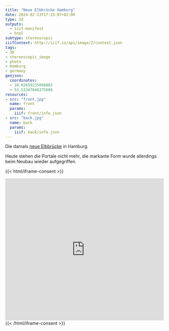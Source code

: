 ```yaml
---
title: "Neue Elbbrücke Hamburg"
date: 2024-02-23T17:15:07+02:00
type: 3d
outputs:
  - iiif-manifest
  - html
subtype: stereoscopic
iiifContext: http://iiif.io/api/image/2/context.json
tags:
- 3D
- stereoscopic_image
- photo
- Hamburg
- germany
geojson:
  coordinates:
  - 10.02659235098882
  - 53.53347046375686
resources:
- src: "front.jpg"
  name: front
  params:
    iiif: front/info.json
- src: "back.jpg"
  name: back
  params:
    iiif: back/info.json
---
```


Die damals [neue Elbbrücke](https://de.wikipedia.org/wiki/Hamburger_Elbbr%C3%BCcken#Neue_Elbbr%C3%BCcke) in Hamburg.
<!--more-->
Heute stehen die Portale nicht mehr, die markante Form wurde allerdings beim Neubau wieder aufgegriffen.

{{< html/iframe-consent >}}
<iframe src="https://www.google.com/maps/embed?pb=!4v1617531765250!6m8!1m7!1sgCThhog0KiiBY65b6FVphQ!2m2!1d53.53347046375686!2d10.02659235098882!3f163.86279022333377!4f-3.716275008903665!5f0.7820865974627469" width="100%" height="450" style="border:0;" allowfullscreen="" loading="lazy"></iframe>
{{< /html/iframe-consent >}}
